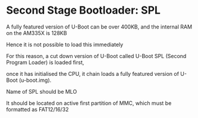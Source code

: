 # Second Stage Bootloader: SPL

A fully featured version of U-Boot can be over 400KB, and the internal RAM on the AM335X is 128KB

Hence it is not possible to load this immediately

For this reason, a cut down version of U-Boot called U-Boot SPL (Second Program Loader) is loaded first,

once it has initialised the CPU, it chain loads a fully featured version of U-Boot (u-boot.img).

Name of SPL should be MLO

It should be located on active first partition of MMC, which must be formatted as FAT12/16/32
